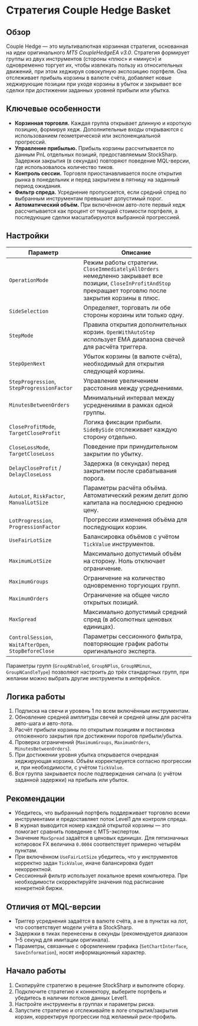 # Стратегия Couple Hedge Basket

## Обзор

Couple Hedge — это мультивалютная корзинная стратегия, основанная на идеи
оригинального *MT5 CoupleHedgeEA v3.0*. Стратегия формирует группы из двух
инструментов (стороны «плюс» и «минус») и одновременно торгует их, чтобы
извлекать пользу из относительных движений, при этом хеджируя совокупную
экспозицию портфеля. Она отслеживает прибыль корзины в валюте счёта, добавляет
новые хеджирующие позиции при уходе корзины в убыток и закрывает все сделки при
достижении заданных уровней прибыли или убытка.

## Ключевые особенности

- **Корзинная торговля.** Каждая группа открывает длинную и короткую позицию,
  формируя хедж. Дополнительные входы открываются с использованием геометрической
  или экспоненциальной прогрессий.
- **Управление прибылью.** Прибыль корзины рассчитывается по данным PnL
  отдельных позиций, предоставляемым StockSharp. Задержки закрытия (в секундах)
  повторяют поведение MQL-версии, где использовалось количество тиков.
- **Контроль сессии.** Торговля приостанавливается после открытия рынка в
  понедельник и перед закрытием в пятницу на заданный период ожидания.
- **Фильтр спреда.** Усреднение пропускается, если средний спред по выбранным
  инструментам превышает допустимый порог.
- **Автоматический объём.** При включённом авто-лоте первый хедж рассчитывается
  как процент от текущей стоимости портфеля, а последующие сделки масштабируются
  выбранной прогрессией.

## Настройки

| Параметр | Описание |
|----------|----------|
| `OperationMode` | Режим работы стратегии. `CloseImmediatelyAllOrders` немедленно закрывает все позиции, `CloseInProfitAndStop` прекращает торговлю после закрытия корзины в плюс. |
| `SideSelection` | Определяет, торговать ли обе стороны корзины или только одну. |
| `StepMode` | Правила открытия дополнительных корзин. `OpenWithAutoStep` использует EMA диапазона свечей для расчёта триггера. |
| `StepOpenNext` | Убыток корзины (в валюте счёта), необходимый для открытия следующей корзины. |
| `StepProgression`, `StepProgressionFactor` | Управление увеличением расстояния между усреднениями. |
| `MinutesBetweenOrders` | Минимальный интервал между усреднениями в рамках одной группы. |
| `CloseProfitMode`, `TargetCloseProfit` | Логика фиксации прибыли. `SideBySide` отслеживает каждую сторону отдельно. |
| `CloseLossMode`, `TargetCloseLoss` | Поведение при принудительном закрытии по убытку. |
| `DelayCloseProfit` / `DelayCloseLoss` | Задержка (в секундах) перед закрытием после срабатывания порога. |
| `AutoLot`, `RiskFactor`, `ManualLotSize` | Параметры расчёта объёма. Автоматический режим делит долю капитала на последнюю среднюю цену. |
| `LotProgression`, `ProgressionFactor` | Прогрессии изменения объёма для последующих корзин. |
| `UseFairLotSize` | Балансировка объёмов с учётом `TickValue` инструментов. |
| `MaximumLotSize` | Максимально допустимый объём на сторону. Ноль отключает ограничение. |
| `MaximumGroups` | Ограничение на количество одновременно торгующих групп. |
| `MaximumOrders` | Ограничение на общее число открытых позиций. |
| `MaxSpread` | Максимально допустимый средний спред (в абсолютных ценовых единицах). |
| `ControlSession`, `WaitAfterOpen`, `StopBeforeClose` | Параметры сессионного фильтра, повторяющие график работы оригинального эксперта. |

Параметры групп (`GroupNEnabled`, `GroupNPlus`, `GroupNMinus`,
`GroupNCandleType`) позволяют настроить до трёх стандартных групп, при желании
можно выбрать другие инструменты в интерфейсе.

## Логика работы

1. Подписка на свечи и уровень 1 по всем включённым инструментам.
2. Обновление средней амплитуды свечей и средней цены для расчёта авто-шага и
   авто-лота.
3. Расчёт прибыли корзины по открытым позициям и постановка отложенного закрытия
   при достижении порогов прибыли/убытка.
4. Проверка ограничений (`MaximumGroups`, `MaximumOrders`,
   `MinutesBetweenOrders`).
5. При достижении уровня убытка открывается очередная хеджирующая корзина.
   Объём корректируется согласно прогрессии и, при необходимости, с учётом
   `TickValue`.
6. Вся группа закрывается после подтверждения сигнала (с учётом заданной
   задержки) на прибыль или убыток.

## Рекомендации

- Убедитесь, что выбранный портфель поддерживает торговлю всеми инструментами и
  предоставляет поток Level1 для контроля спреда.
- В журнал выводится номер каждой открытой корзины — это помогает сравнить
  поведение с MT5-экспертом.
- Значение `MaxSpread` задаётся в ценовых единицах. Для пятизначных котировок FX
  величина `0.0004` соответствует примерно четырём пунктам.
- При включённом `UseFairLotSize` убедитесь, что у инструментов корректно задан
  `TickValue`, иначе балансировка будет некорректной.
- Сессионный фильтр использует локальное время компьютера. При необходимости
  скорректируйте значения под расписание конкретной биржи.

## Отличия от MQL-версии

- Триггер усреднения задаётся в валюте счёта, а не в пунктах на лот, что
  соответствует модели учёта в StockSharp.
- Задержки в тиках перенесены в секунды (рекомендуется диапазон 1–5 секунд для
  имитации оригинала).
- Параметры, связанные с оформлением графика (`SetChartInterface`,
  `SaveInformation`), носят информационный характер.

## Начало работы

1. Скопируйте стратегию в решение StockSharp и выполните сборку.
2. Подключите стратегию к коннектору, выберите портфель и убедитесь в наличии
   потоков данных Level1.
3. Настройте инструменты в группах и параметры риска.
4. Запустите стратегию и отслеживайте в логе открытия/закрытия корзин, корректируя
   прогрессии под желаемый риск-профиль.

